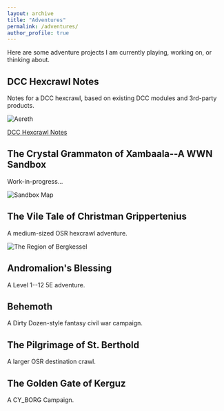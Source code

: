 ```yaml
---
layout: archive
title: "Adventures"
permalink: /adventures/
author_profile: true
---
```


Here are some adventure projects I am currently playing, working on, or thinking about.


## DCC Hexcrawl Notes
Notes for a DCC hexcrawl, based on existing DCC modules and 3rd-party products.

![Aereth](http://theophrastus-b0mbastus.github.io/images/aereth_hex_names_numbers.webp)

[DCC Hexcrawl Notes](https://theophrastus-b0mbastus.github.io/dcc-hexcrawl/)

## The Crystal Grammaton of Xambaala--A WWN Sandbox

Work-in-progress...

![Sandbox Map](http://theophrastus-b0mbastus.github.io/images/wwn_map.png)


## The Vile Tale of Christman Grippertenius
A medium-sized OSR hexcrawl adventure.

![The Region of Bergkessel](http://theophrastus-b0mbastus.github.io/images/bergkessel_hex_alt_pcs.png)





## Andromalion's Blessing

A Level 1--12 5E adventure.

## Behemoth
A Dirty Dozen-style fantasy civil war campaign.

## The Pilgrimage of St. Berthold
A larger OSR destination crawl.

## The Golden Gate of Kerguz
A CY_BORG Campaign.
